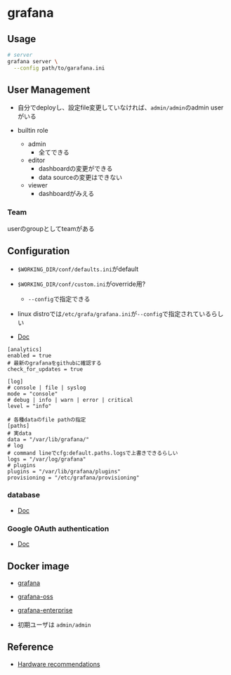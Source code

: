 # grafana

## Usage

```sh
# server 
grafana server \
  --config path/to/garafana.ini
```

## User Management

* 自分でdeployし、設定file変更していなければ、`admin/admin`のadmin userがいる

* builtin role
  * admin
    * 全てできる
  * editor
    * dashboardの変更ができる
    * data sourceの変更はできない
  * viewer
    * dashboardがみえる

### Team

userのgroupとしてteamがある

## Configuration

* `$WORKING_DIR/conf/defaults.ini`がdefault
* `$WORKING_DIR/conf/custom.ini`がoverride用?
  * `--config`で指定できる
* linux distroでは`/etc/grafa/grafana.ini`が`--config`で指定されているらしい

* [Doc](https://grafana.com/docs/grafana/latest/setup-grafana/configure-grafana/)


```init
[analytics]
enabled = true
# 最新のgrafanaをgithubに確認する
check_for_updates = true

[log]
# console | file | syslog
mode = "console"
# debug | info | warn | error | critical
level = "info"

# 各種dataのfile pathの指定
[paths]
# 実data
data = "/var/lib/grafana/"
# log
# command lineでcfg:default.paths.logsで上書きできるらしい
logs = "/var/log/grafana"
# plugins
plugins = "/var/lib/grafana/plugins"
provisioning = "/etc/grafana/provisioning"
```

### database

* [Doc](https://grafana.com/docs/grafana/latest/setup-grafana/configure-grafana/#database)

### Google OAuth authentication

* [Doc](https://grafana.com/docs/grafana/latest/setup-grafana/configure-security/configure-authentication/google/)

## Docker image

* [grafana](https://hub.docker.com/r/grafana/grafana)
* [grafana-oss](https://hub.docker.com/r/grafana/grafana-oss)
* [grafana-enterprise](https://hub.docker.com/r/grafana/grafana-enterprise)

* 初期ユーザは `admin/admin`


## Reference

* [Hardware recommendations](https://lwn.net/SubscriberLink/1007907/a9db87fc233bceae/)
